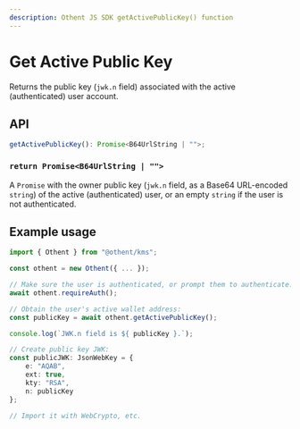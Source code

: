 ```yaml
---
description: Othent JS SDK getActivePublicKey() function
---
```


# Get Active Public Key

Returns the public key (`jwk.n` field) associated with the active (authenticated) user account.

## API

```ts
getActivePublicKey(): Promise<B64UrlString | "">;
```

### `return Promise<B64UrlString | "">`

A `Promise` with the owner public key (`jwk.n` field, as a Base64 URL-encoded `string`) of the active (authenticated)
user, or an empty `string` if the user is not authenticated.

## Example usage

```ts
import { Othent } from "@othent/kms";

const othent = new Othent({ ... });

// Make sure the user is authenticated, or prompt them to authenticate:
await othent.requireAuth();

// Obtain the user's active wallet address:
const publicKey = await othent.getActivePublicKey();

console.log(`JWK.n field is ${ publicKey }.`);

// Create public key JWK:
const publicJWK: JsonWebKey = {
    e: "AQAB",
    ext: true,
    kty: "RSA",
    n: publicKey
};

// Import it with WebCrypto, etc.
```
